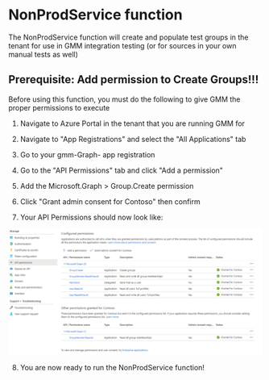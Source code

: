 # NonProdService function

The NonProdService function will create and populate test groups in the tenant for use in GMM integration testing (or for sources in your own manual tests as well)

## Prerequisite: Add permission to Create Groups!!!
Before using this function, you must do the following to give GMM the proper permissions to execute

1. Navigate to Azure Portal in the tenant that you are running GMM for

2. Navigate to "App Registrations" and select the "All Applications" tab

3. Go to your gmm-Graph-<env> app registration

4. Go to the "API Permissions" tab and click "Add a permission"

5. Add the Microsoft.Graph > Group.Create permission

6. Click "Grant admin consent for Contoso" then confirm

7. Your API Permissions should now look like:

![APIPermissionsNonProd](./APIPermissionsNonProd.png)

8. You are now ready to run the NonProdService function!